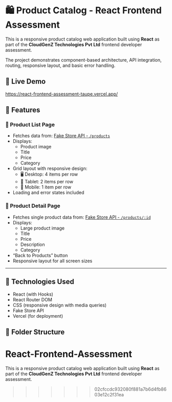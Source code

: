 
# 🛍️ Product Catalog - React Frontend Assessment

This is a responsive product catalog web application built using **React** as part of the **CloudGenZ Technologies Pvt Ltd** frontend developer assessment.

The project demonstrates component-based architecture, API integration, routing, responsive layout, and basic error handling.



## 🚀 Live Demo
https://react-frontend-assessment-taupe.vercel.app/



## 🧩 Features

### 📄 Product List Page
- Fetches data from: [Fake Store API - `/products`](https://fakestoreapi.com/products)
- Displays:
  - Product image
  - Title
  - Price
  - Category
- Grid layout with responsive design:
  - 🖥️ Desktop: 4 items per row
  - 📱 Tablet: 2 items per row
  - 📲 Mobile: 1 item per row
- Loading and error states included

### 📄 Product Detail Page
- Fetches single product data from: [Fake Store API - `/products/:id`](https://fakestoreapi.com/products/1)
- Displays:
  - Large product image
  - Title
  - Price
  - Description
  - Category
- “Back to Products” button
- Responsive layout for all screen sizes

---

## 🔧 Technologies Used

- React (with Hooks)
- React Router DOM
- CSS (responsive design with media queries)
- Fake Store API
- Vercel (for deployment)



## 📁 Folder Structure


# React-Frontend-Assessment
This is a responsive product catalog web application built using **React** as part of the **CloudGenZ Technologies Pvt Ltd** frontend developer assessment.
>>>>>>> 02cfccdc932080f881a7b6d4fb8603e12c2f31ea
